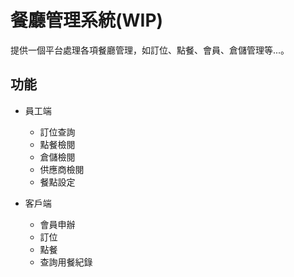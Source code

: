# 餐廳管理系統(WIP)

提供一個平台處理各項餐廳管理，如訂位、點餐、會員、倉儲管理等...。

## 功能

- 員工端 
  - 訂位查詢
  - 點餐檢閱
  - 倉儲檢閱
  - 供應商檢閱
  - 餐點設定

- 客戶端
  - 會員申辦
  - 訂位
  - 點餐
  - 查詢用餐紀錄
